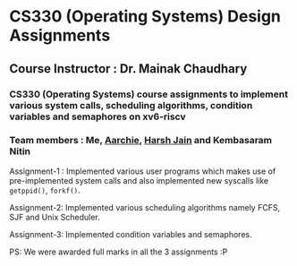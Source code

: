 # CS330 (Operating Systems) Design Assignments
## Course Instructor : Dr. Mainak Chaudhary
### CS330 (Operating Systems) course assignments to implement various system calls, scheduling algorithms, condition variables and semaphores on xv6-riscv 
### Team members : Me, [Aarchie](https://github.com/aarchie-r), [Harsh Jain](https://github.com/harshj20) and Kembasaram Nitin
Assignment-1 : Implemented various user programs which makes use of pre-implemented system calls and also implemented new syscalls like `getppid()`, `forkf()`.

Assignment-2: Implemented various scheduling algorithms namely FCFS, SJF and Unix Scheduler.

Assignment-3: Implemented condition variables and semaphores.

PS: We were awarded full marks in all the 3 assignments :P

